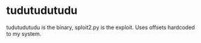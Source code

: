 # tudutudutudu

tudutudutudu is the binary, sploit2.py is the exploit. Uses offsets hardcoded to my system.

